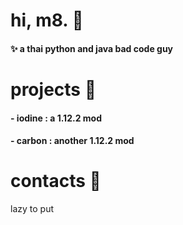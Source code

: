 # hi, m8. 👋
#### ✨ a thai python and java bad code guy
# projects 📁
#### - iodine : a 1.12.2 mod
#### - carbon : another 1.12.2 mod
# contacts 🚀
lazy to put
